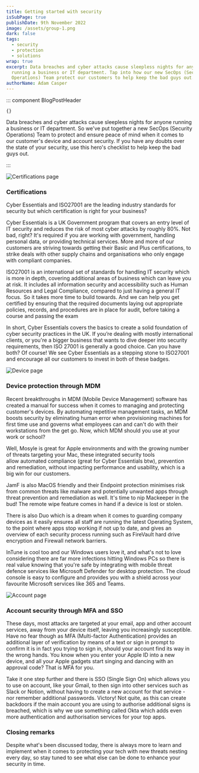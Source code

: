 ```yaml
---
title: Getting started with security
isSubPage: true
publishDate: 9th November 2022
image: /assets/group-1.png
dark: false
tags:
  - security
  - protection
  - solutions
wrap: true
excerpt: D﻿ata breaches and cyber attacks cause sleepless nights for anyone
  running a business or IT department. Tap into how our new SecOps (Security
  Operations) Team protect our customers to help keep the bad guys out.
authorName: Adam Casper
---
```

::: component BlogPostHeader
~~~
{}
~~~
D﻿ata breaches and cyber attacks cause sleepless nights for anyone running a business or IT department. So we've put together a new SecOps (Security Operations) Team to protect and ensure peace of mind when it comes to our customer's device and account security. If you have any doubts over the state of your security, use this hero's checklist to help keep the bad guys out.





:::

![Certifications page](/assets/group-11.png "Certifications")

### Certifications

Cyber Essentials and ISO27001 are the leading industry standards for security but which certification is right for your business? 

C﻿yber Essentials is a UK Government program that covers an entry level of IT security and reduces the risk of most cyber attacks by roughly 80%. Not bad, right? It's required if you are working with government, handling personal data, or providing technical services. More and more of our customers are striving towards getting their Basic and Plus certifications, to strike deals with other supply chains and organisations who only engage with compliant companies.

I﻿SO27001 is an international set of standards for handling IT security which is more in depth, covering additional areas of business which can leave you at risk. It includes all information security and accessibility such as Human Resources and Legal Compliance, compared to just having a general IT focus.  So it takes more time to build towards. And we can help you get certified by ensuring that the required documents laying out appropriate policies, records, and procedures are in place for audit, before taking a course and passing the exam

In short, Cyber Essentials covers the basics to create a solid foundation of cyber security practices in the UK. If you’re dealing with mostly international clients, or you're a bigger business that wants to dive deeper into security requirements, then ISO 27001 is generally a good choice. Can you have both? Of course! We see Cyber Essentials as a stepping stone to ISO27001 and encourage all our customers to invest in both of these badges.

![Device page](/assets/group-12.png "Device protection")

### D﻿evice protection through MDM

R﻿ecent breakthroughs in MDM (Mobile Device Management) software has created a manual for success when it comes to managing and protecting customer's devices. By automating repetitive management tasks, an MDM boosts security by eliminating human error when provisioning machines for first time use and governs what employees can and can't do with their workstations from the get go. Now, which MDM should you use at your work or school?

Well, Mosyle is great for Apple environments and with the growing number of threats targeting your Mac, these integrated security tools allow automated compliance (great for Cyber Essentials btw), prevention and remediation, without impacting performance and usability, which is a big win for our customers.

J﻿amF is also MacOS friendly and their Endpoint protection minimises risk from common threats like malware and potentially unwanted apps through threat prevention and remediation as well. It's time to nip Mackeeper in the bud! The remote wipe feature comes in hand if a device is lost or stolen. 

T﻿here is also Duo which is a dream when it comes to guarding company devices as it easily ensures all staff are running the latest Operating System, to the point where apps stop working if not up to date, and gives an overview of each security process running such as FireVault hard drive encryption and Firewall network barriers.

InTune is cool too and our Windows users love it, and what's not to love considering there are far more infections hitting Windows PCs so there is real value knowing that you're safe by integrating with mobile threat defence services like Microsoft Defender for desktop protection. The cloud console is easy to configure and provides you with a shield across your favourite Microsoft services like 365 and Teams.

![Account page](/assets/group-13.png "Account protection")

### A﻿ccount security through MFA and SSO

T﻿hese days, most attacks are targeted at your email, app and other account services, away from your device itself, leaving you increasingly susceptible. Have no fear though as MFA (Multi-factor Authentication) provides an additional layer of verification by means of a text or sign in prompt to confirm it is in fact you trying to sign in, should your account find its way in the wrong hands. You know when you enter your Apple ID into a new device, and all your Apple gadgets start singing and dancing with an approval code? That is MFA for you. 

T﻿ake it one step further and there is SSO (Single Sign On) which allows you to use on account, like your Gmail, to then sign into other services such as Slack or Notion, without having to create a new account for that service - nor remember additional passwords. Victory! Not quite, as this can create backdoors if the main account you are using to authorise additional signs is breached, which is why we use something called Okta which adds even more authentication and authorisation services for your top apps.

### C﻿losing remarks

Despite what's been discussed today, there is always more to learn and implement when it comes to protecting your tech with new threats nesting every day, so stay tuned to see what else can be done to enhance your security in time.